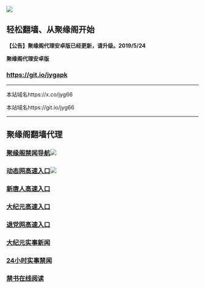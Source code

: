 ![](https://raw.githubusercontent.com/hao369/a/master/j.jpg)



## 轻松翻墙、从聚缘阁开始



**【公告】聚缘阁代理安卓版已经更新，请升级。2019/5/24**

 
**聚缘阁代理安卓版**
### https://git.io/jygapk  

***

本站域名https://x.co/jyg66 

本站域名https://git.io/jyg66



***




## 聚缘阁翻墙代理 


### [聚缘阁禁闻导航](https://v2.vcfkoo.ga)![](https://tup.vraet.cf/jyg.gif)

### [动态网高速入口](https://v2.vcfkoo.ga)![](https://tup.vraet.cf/jygdl.gif)


### [新唐人高速入口](https://v2.vcfkoo.ga)

### [大纪元高速入口](https://v2.vcfkoo.ga)

### [退党网高速入口](https://v2.vcfkoo.ga)






### [大纪元实事新闻](https://git.io/fjmgE)

### [24小时实事禁闻](https://git.io/fj3Go)

### [禁书在线阅读](https://git.io/fjJ5Z)






